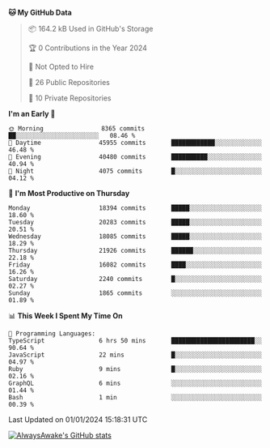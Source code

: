 <!--START_SECTION:waka-->
**🐱 My GitHub Data** 

> 📦 164.2 kB Used in GitHub's Storage 
 > 
> 🏆 0 Contributions in the Year 2024
 > 
> 🚫 Not Opted to Hire
 > 
> 📜 26 Public Repositories 
 > 
> 🔑 10 Private Repositories 
 > 
**I'm an Early 🐤** 

```text
🌞 Morning                8365 commits        ██░░░░░░░░░░░░░░░░░░░░░░░   08.46 % 
🌆 Daytime                45955 commits       ████████████░░░░░░░░░░░░░   46.48 % 
🌃 Evening                40480 commits       ██████████░░░░░░░░░░░░░░░   40.94 % 
🌙 Night                  4075 commits        █░░░░░░░░░░░░░░░░░░░░░░░░   04.12 % 
```
📅 **I'm Most Productive on Thursday** 

```text
Monday                   18394 commits       █████░░░░░░░░░░░░░░░░░░░░   18.60 % 
Tuesday                  20283 commits       █████░░░░░░░░░░░░░░░░░░░░   20.51 % 
Wednesday                18085 commits       █████░░░░░░░░░░░░░░░░░░░░   18.29 % 
Thursday                 21926 commits       ██████░░░░░░░░░░░░░░░░░░░   22.18 % 
Friday                   16082 commits       ████░░░░░░░░░░░░░░░░░░░░░   16.26 % 
Saturday                 2240 commits        █░░░░░░░░░░░░░░░░░░░░░░░░   02.27 % 
Sunday                   1865 commits        ░░░░░░░░░░░░░░░░░░░░░░░░░   01.89 % 
```


📊 **This Week I Spent My Time On** 

```text
💬 Programming Languages: 
TypeScript               6 hrs 50 mins       ███████████████████████░░   90.64 % 
JavaScript               22 mins             █░░░░░░░░░░░░░░░░░░░░░░░░   04.97 % 
Ruby                     9 mins              █░░░░░░░░░░░░░░░░░░░░░░░░   02.16 % 
GraphQL                  6 mins              ░░░░░░░░░░░░░░░░░░░░░░░░░   01.44 % 
Bash                     1 min               ░░░░░░░░░░░░░░░░░░░░░░░░░   00.39 % 
```


 Last Updated on 01/01/2024 15:18:31 UTC
<!--END_SECTION:waka-->

[![AlwaysAwake's GitHub stats](https://github-readme-stats.vercel.app/api?username=AlwaysAwake&show_icons=true&theme=github_dark&count_private=true)](https://github.com/AlwaysAwake/AlwaysAwake)
